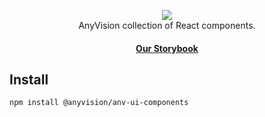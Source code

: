 
<p align="center">
  <img src="https://zeroheight.s3-eu-west-1.amazonaws.com/zeroheight-huddle/logos/26926/26605/logo.png?X-Amz-Algorithm=AWS4-HMAC-SHA256&X-Amz-Credential=AKIAJXTVUC4XZENV3LPQ%2F20200422%2Feu-west-1%2Fs3%2Faws4_request&X-Amz-Date=20200422T125549Z&X-Amz-Expires=86400&X-Amz-SignedHeaders=host&X-Amz-Signature=baae953bf7820d55cf2ec1585977a38dff48b6e561db746f85d83e750678903e">
  </br>
  <span>
    AnyVision collection of React components.
  </span>

</p>

<h4 align="center">
  <a href="http://52.210.160.176/">Our Storybook</a>
</h4>

## Install
```bash
npm install @anyvision/anv-ui-components
```
